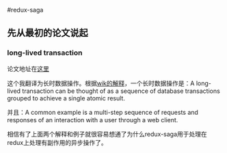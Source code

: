 #redux-saga
## 先从最初的论文说起
### long-lived transaction
论文地址在[这里](http://www.cs.cornell.edu/andru/cs711/2002fa/reading/sagas.pdf)

这个我翻译为长时数据操作。根据[wik的解释](https://en.wikipedia.org/wiki/Long-lived_transaction)，一个长时数据操作是：A long-lived transaction can be thought of as a sequence of database transactions grouped to achieve a single atomic result.

并且：A common example is a multi-step sequence of requests and responses of an interaction with a user through a web client.

相信有了上面两个解释和例子就很容易想通了为什么redux-saga用于处理在redux上处理有副作用的异步操作了。






